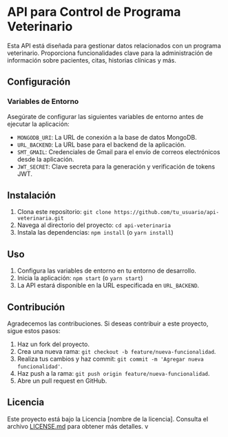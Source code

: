 # API para Control de Programa Veterinario

Esta API está diseñada para gestionar datos relacionados con un programa veterinario. Proporciona funcionalidades clave para la administración de información sobre pacientes, citas, historias clínicas y más.

## Configuración

### Variables de Entorno

Asegúrate de configurar las siguientes variables de entorno antes de ejecutar la aplicación:

- `MONGODB_URI`: La URL de conexión a la base de datos MongoDB.
- `URL_BACKEND`: La URL base para el backend de la aplicación.
- `SMT_GMAIL`: Credenciales de Gmail para el envío de correos electrónicos desde la aplicación.
- `JWT_SECRET`: Clave secreta para la generación y verificación de tokens JWT.

## Instalación

1. Clona este repositorio: `git clone https://github.com/tu_usuario/api-veterinaria.git`
2. Navega al directorio del proyecto: `cd api-veterinaria`
3. Instala las dependencias: `npm install` (o `yarn install`)

## Uso

1. Configura las variables de entorno en tu entorno de desarrollo.
2. Inicia la aplicación: `npm start` (o `yarn start`)
3. La API estará disponible en la URL especificada en `URL_BACKEND`.

## Contribución

Agradecemos las contribuciones. Si deseas contribuir a este proyecto, sigue estos pasos:

1. Haz un fork del proyecto.
2. Crea una nueva rama: `git checkout -b feature/nueva-funcionalidad`.
3. Realiza tus cambios y haz commit: `git commit -m 'Agregar nueva funcionalidad'`.
4. Haz push a la rama: `git push origin feature/nueva-funcionalidad`.
5. Abre un pull request en GitHub.

## Licencia

Este proyecto está bajo la Licencia [nombre de la licencia]. Consulta el archivo [LICENSE.md](LICENSE.md) para obtener más detalles.
v
